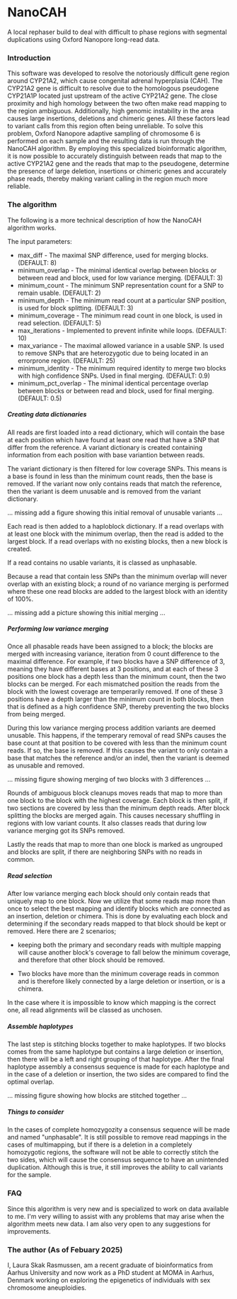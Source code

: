 # NanoCAH
A local rephaser build to deal with difficult to phase regions with segmental duplications using Oxford Nanopore long-read data.

### Introduction

This software was developed to resolve the notoriously difficult gene region around CYP21A2, which cause congenital adrenal hyperplasia (CAH). The CYP21A2 gene is difficult to resolve due to the homologous pseudogene CYP21A1P located just upstream of the active CYP21A2 gene. The close proximity and high homology between the two often make read mapping to the region ambiguous. Additionally, high genomic instability in the area causes large insertions, deletions and chimeric genes. All these factors lead to variant calls from this region often being unreliable.
To solve this problem, Oxford Nanopore adaptive sampling of chromosome 6 is performed on each sample and the resulting data is run through the NanoCAH algorithm. By employing this specialized bioinformatic algorithm, it is now possible to accurately distinguish between reads that map to the active CYP21A2 gene and the reads that map to the pseudogene, determine the presence of large deletion, insertions or chimeric genes and accurately phase reads, thereby making variant calling in the region much more reliable.

### The algorithm

The following is a more technical description of how the NanoCAH algorithm works.

The input parameters:

* max_diff - The maximal SNP difference, used for merging blocks. (DEFAULT: 8)
* minimum_overlap - The minimal identical overlap between blocks or between read and block, used for low variance merging. (DEFAULT: 3)
* minimum_count - The minimum SNP representation count for a SNP to remain usable. (DEFAULT: 2)
* minimum_depth - The minimum read count at a particular SNP position, is used for block splitting. (DEFAULT: 3)
* minimum_coverage - The minimum read count in one block, is used in read selection. (DEFAULT: 5)
* max_iterations - Implemented to prevent infinite while loops. (DEFAULT: 10)
* max_variance - The maximal allowed variance in a usable SNP. Is used to remove SNPs that are heterozygotic due to being located in an errorprone region. (DEFAULT: 25)
* minimum_identity - The minimum required identity to merge two blocks with high confidence SNPs. Used in final merging. (DEFAULT: 0.9)
* minimum_pct_overlap - The minimal identical percentage overlap between blocks or between read and block, used for final merging. (DEFAULT: 0.5)

##### Creating data dictionaries

All reads are first loaded into a read dictionary, which will contain the base at each position which have found at least one read that have a SNP that differ from the reference. A variant dictionary is created containing information from each position with base variantion between reads.

The variant dictionary is then filtered for low coverage SNPs. This means is a base is found in less than the minimum count reads, then the base is removed. If the variant now only contains reads that match the reference, then the variant is deem unusable and is removed from the variant dictionary.

... missing add a figure showing this initial removal of unusable variants ...

Each read is then added to a haploblock dictionary. If a read overlaps with at least one block with the minimum overlap, then the read is added to the largest block. If a read overlaps with no existing blocks, then a new block is created.

If a read contains no usable variants, it is classed as unphasable. 

Because a read that contain less SNPs than the minimum overlap will never overlap with an existing block; a round of no variance merging is performed where these one read blocks are added to the largest block with an identity of 100%. 

... missing add a picture showing this initial merging ...


##### Performing low variance merging

Once all phasable reads have been assigned to a block; the blocks are merged with increasing variance, iteration from 0 count difference to the maximal difference.
For example, if two blocks have a SNP difference of 3, meaning they have different bases at 3 positions, and at each of these 3 positions one block has a depth less than the minimum count, then the two blocks can be merged. For each mismatched position the reads from the block with the lowest coverage are temperarily removed.
If one of these 3 positions have a depth larger than the minimum count in both blocks, then that is defined as a high confidence SNP, thereby preventing the two blocks from being merged. 

During this low variance merging process addition variants are deemed unusable. This happens, if the temperary removal of read SNPs causes the base count at that position to be covered with less than the minimum count reads. If so, the base is removed. If this causes the variant to only contain a base that matches the reference and/or an indel, then the variant is deemed as unusable and removed.

... missing figure showing merging of two blocks with 3 differences ...

Rounds of ambiguous block cleanups moves reads that map to more than one block to the block with the highest coverage. Each block is then split, if two sections are covered by less than the minimum depth reads. After block splitting the blocks are merged again. This causes necessary shuffling in regions with low variant counts. It also classes reads that during low variance merging got its SNPs removed.

Lastly the reads that map to more than one block is marked as ungrouped and blocks are split, if there are neighboring SNPs with no reads in common.

##### Read selection

After low variance merging each block should only contain reads that uniquely map to one block. Now we utilize that some reads map more than once to select the best mapping and identify blocks which are connected as an insertion, deletion or chimera. This is done by evaluating each block and determining if the secondary reads mapped to that block should be kept or removed. Here there are 2 scenarios;

* keeping both the primary and secondary reads with multiple mapping will cause another block's coverage to fall below the minimum coverage, and therefore that other block should be removed. 

* Two blocks have more than the minimum coverage reads in common and is therefore likely connected by a large deletion or insertion, or is a chimera.

In the case where it is impossible to know which mapping is the correct one, all read alignments will be classed as unchosen.

##### Assemble haplotypes

The last step is stitching blocks together to make haplotypes. If two blocks comes from the same haplotype but contains a large deletion or insertion, then there will be a left and right grouping of that haplotype. After the final haplotype assembly a consensus sequence is made for each haplotype and in the case of a deletion or insertion, the two sides are compared to find the optimal overlap. 

... missing figure showing how blocks are stitched together ...

##### Things to consider

In the cases of complete homozygozity a consensus sequence will be made and named "unphasable". It is still possible to remove read mappings in the cases of multimapping, but if there is a deletion in a completely homozygotic regions, the software will not be able to correctly stitch the two sides, which will cause the consensus sequence to have an unintended duplication. Although this is true, it still improves the ability to call variants for the sample. 

### FAQ

Since this algorithm is very new and is specialized to work on data available to me. I'm very willing to assist with any problems that may arise when the algorithm meets new data. I am also very open to any suggestions for improvements.


### The author (As of Febuary 2025) 

I, Laura Skak Rasmussen, am a recent graduate of bioinformatics from Aarhus University and now work as a PhD student at MOMA in Aarhus, Denmark working on exploring the epigenetics of individuals with sex chromosome aneuploidies.
